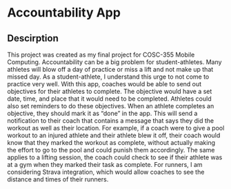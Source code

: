 # Accountability App

## Descirption

This project was created as my final project for COSC-355 Mobile Computing. Accountability can be a big problem for student-athletes.
Many athletes will blow off a day of practice or miss a lift and not make up that missed day. As a student-athlete, I understand this urge to not come to practice very well. 
With this app, coaches would be able to send out objectives for their athletes to complete. The objective would have a set date, time, and place that it would need to be completed. 
Athletes could also set reminders to do these objectives. When an athlete completes an objective, they should mark it as “done” in the app. 
This will send a notification to their coach that contains a message that says they did the workout as well as their location. 
For example, if a coach were to give a pool workout to an injured athlete and their athlete blew it off, their coach would know that they marked the workout as complete, without actually making the effort to go to the pool and could punish them accordingly. 
The same applies to a lifting session, the coach could check to see if their athlete was at a gym when they marked their task as complete. 
For runners, I am considering Strava integration, which would allow coaches to see the distance and times of their runners.